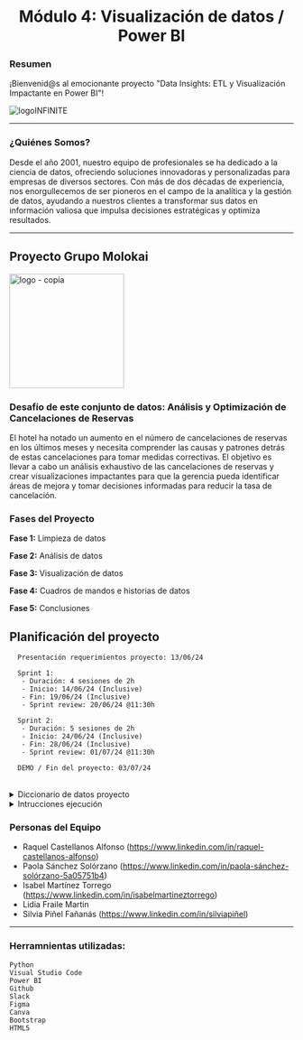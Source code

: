 <h1 align='center'>Módulo 4: Visualización de datos / Power BI</h1>

### Resumen

¡Bienvenid@s al emocionante proyecto "Data Insights: ETL y Visualización Impactante en Power BI"!

![logoINFINITE](https://github.com/RachelCaste/project-da-promo-H-modulo-4-team-2/assets/99440874/d08b8201-38cd-48c1-93f2-b6b64a0f1a52)

_ _ _

### ¿Quiénes Somos?

Desde el año 2001, nuestro equipo de profesionales se ha dedicado a la ciencia de datos, ofreciendo soluciones innovadoras y personalizadas para empresas de diversos sectores. Con más de dos décadas de experiencia, nos enorgullecemos de ser pioneros en el campo de la analítica y la gestión de datos, ayudando a nuestros clientes a transformar sus datos en información valiosa que impulsa decisiones estratégicas y optimiza resultados.

_ _ _

## Proyecto Grupo Molokai


<img width="203" alt="logo - copia" src="https://github.com/RachelCaste/project-da-promo-H-modulo-4-team-2/assets/99440874/6abf7bc0-3d70-41ae-a2bd-281bfcb22700">

### Desafío de este conjunto de datos: Análisis y Optimización de Cancelaciones de Reservas

  <p> El hotel ha notado un aumento en el número de cancelaciones de reservas en los últimos meses y necesita comprender las causas y patrones detrás de estas cancelaciones para tomar medidas correctivas. 
  El objetivo es llevar a cabo un análisis exhaustivo de las cancelaciones de reservas y crear visualizaciones impactantes para que la gerencia pueda identificar áreas de mejora y tomar decisiones informadas 
  para reducir la tasa de cancelación. </p>


### Fases del Proyecto 

**Fase 1:** Limpieza de datos

**Fase 2:** Análisis de datos

**Fase 3:** Visualización de datos

**Fase 4:** Cuadros de mandos e historias de datos

**Fase 5:** Conclusiones

<h2> Planificación del proyecto</h2>

      Presentación requerimientos proyecto: 13/06/24
      
      Sprint 1:
       - Duración: 4 sesiones de 2h 
       - Inicio: 14/06/24 (Inclusive)
       - Fin: 19/06/24 (Inclusive)
       - Sprint review: 20/06/24 @11:30h 
 
      Sprint 2:
       - Duración: 5 sesiones de 2h 
       - Inicio: 24/06/24 (Inclusive)
       - Fin: 28/06/24 (Inclusive)
       - Sprint review: 01/07/24 @11:30h

      DEMO / Fin del proyecto: 03/07/24 

</br>
<details>
  <summary> Diccionario de datos proyecto</summary>
  </br>
        <table>
            <thead>
                <tr>
                    <th>Columna</th>
                    <th>Descripción</th>
                </tr>
            </thead>
            <tbody>
                   <tr><td>hotel</td><td> Tipo de hotel</td></tr>
                   <tr><td>is_canceled</td><td> Indica si la reserva fue cancelada (True) o no (False)</td></tr>
                   <tr><td>lead_time</td><td> Número de días entre la fecha de reserva y la fecha de llegada al hotel</td></tr>
                   <tr><td>arrival_date_year</td><td> Año de llegada al hotel</td></tr>
                   <tr><td>arrival_date_month</td><td> Mes de llegada al hotel</td></tr>
                   <tr><td>arrival_date_week_number</td><td> Número de la semana de llegada al hotel</td></tr>
                   <tr><td>arrival_date_day_of_month</td><td> Día del mes de llegada al hotel</td></tr>
                   <tr><td>stays_in_weekend_nights</td><td> Número de noches que el cliente se quedó durante el fin de semana</td></tr>
                   <tr><td>stays_in_week_nights</td><td> Número de noches que el cliente se quedó durante la semana</td></tr>
                   <tr><td>adults</td><td> Número de adultos que acompañaban al cliente en la reserva</td></tr>
                   <tr><td>children</td><td> Número de niños que acompañaban al cliente en la reserva</td></tr>
                   <tr><td>babies</td><td> Número de bebés que acompañaban al cliente en la reserva</td></tr>
                   <tr><td>meal</td><td> Tipo de comida incluida en la reserva (BB: Desayuno, HB: Media Pensión, FB: Pensión Completa)</td></tr>
                   <tr><td>country</td><td> País de origen del cliente</td></tr>
                   <tr><td>market_segment</td><td> Segmento de mercado al que pertenece la reserva</td></tr>
                   <tr><td>distribution_channel</td><td> Canal de distribución utilizado para realizar la reserva</td></tr>
                   <tr><td>is_repeated_guest</td><td> Indica si el cliente es un huésped repetido (1) o no (0)</td></tr>
                   <tr><td>previous_cancellations</td><td> Número de reservas canceladas por el cliente antes de esta reserva</td></tr>
                   <tr><td>previous_bookings_not_canceled</td><td> Número de reservas no canceladas por el cliente antes de esta reserva</td></tr>
                   <tr><td>Freserved_room_type</td><td> Tipo de habitación reservada</td></tr>
                   <tr><td>assigned_room_type</td><td> Tipo de habitación asignada en la reserva</td></tr>
                   <tr><td>booking_changes</td><td> Número de cambios realizados en la reserva</td></tr>
                   <tr><td>agent</td><td> Identificador del agente involucrado en la reserva</td></tr>
                   <tr><td>company</td><td> Identificador de la compañía involucrada en la reserva</td></tr>
                   <tr><td>days_in_waiting_list</td><td> Número de días que la reserva estuvo en lista de espera</td></tr>
                   <tr><td>customer_type</td><td> Tipo de cliente que realizó la reserva (Transient, Contract, Group, Transient-Party)</td></tr>
                   <tr><td>adr</td><td> Tarifa promedio diaria pagada por la reserva</td></tr>
                   <tr><td>required_car_parking_spaces</td><td> Número de espacios de estacionamiento requeridos por el cliente</td></tr>
                   <tr><td>total_of_special_requests</td><td> Número total de solicitudes especiales realizadas por el cliente</td>
                   <tr><td>reservation_status</td><td> Estado de la reserva (Check-Out: Salida, Canceled: Cancelada)</td></tr>
                   <tr><td>reservation_status_date</td><td> Fecha del estado de la reserva</td></tr>
            </tbody>
          </table>
</details>

<details>
  <summary> Intrucciones ejecución</summary>
  </br>
  <p> Para ver la página web del proyecto, nos descargamos el fichero comprimido (Infinite_insights.rar), lo descomprimimos en local. Entrando en la carpeta del proyecto Infinite_insights hacemos doble clic sobre el fichero index.html, a partir de ahi podemos navegar por todas las opciones de la página. </p>
</details>

### Personas del Equipo


* Raquel Castellanos Alfonso (https://www.linkedin.com/in/raquel-castellanos-alfonso)
* Paola Sánchez Solórzano (https://www.linkedin.com/in/paola-sánchez-solórzano-5a05751b4)
* Isabel Martínez Torrego (https://www.linkedin.com/in/isabelmartineztorrego)
* Lidia Fraile Martin
* Silvia Piñel Fañanás (https://www.linkedin.com/in/silviapiñel)



_ _ _

### Herramnientas utilizadas:

    Python
    Visual Studio Code
    Power BI
    Github
    Slack
    Figma
    Canva
    Bootstrap
    HTML5
